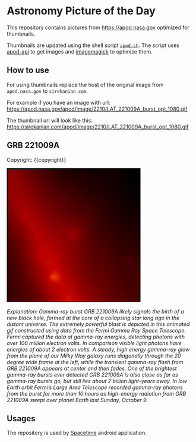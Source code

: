 # Astronomy Picture of the Day

This repository contains pictures from https://apod.nasa.gov optimized for thumbnails.

Thumbnails are updated using the shell script [`apod.sh`](apod.sh). The script
uses [apod-api](https://github.com/nasa/apod-api) to get images and [imagemagick](https://imagemagick.org) to
optimize them.

## How to use

For using thumbnails replace the host of the original image from `apod.nasa.gov` to `sirekanian.com`.

For example if you have an image with url:<br>
https://apod.nasa.gov/apod/image/2210/LAT_221009A_burst_opt_1080.gif

The thumbnail url will look like this:<br>
https://sirekanian.com/apod/image/2210/LAT_221009A_burst_opt_1080.gif

## GRB 221009A

Copyright: {{copyright}}

[![the picture of the day][1]][2]

_Explanation: Gamma-ray burst GRB 221009A likely signals the birth of a new black hole, formed at the core of a collapsing star long ago in the distant universe. The extremely powerful blast is depicted in this animated gif constructed using data from the Fermi Gamma Ray Space Telescope. Fermi captured the data at gamma-ray energies, detecting photons with over 100 million electron volts. In comparison visible light photons have energies of about 2 electron volts. A steady, high energy gamma-ray glow from the plane of our Milky Way galaxy runs diagonally through the 20 degree wide frame at the left, while the transient gamma-ray flash from GRB 221009A appears at center and then fades. One of the brightest gamma-ray bursts ever detected GRB 221009A is also close as far as gamma-ray bursts go, but still lies about 2 billion light-years away. In low Earth orbit Fermi’s Large Area Telescope recorded gamma-ray photons from the burst for more than 10 hours as high-energy radiation from GRB 221009A swept over planet Earth last Sunday, October 9._

## Usages

The repository is used by [Spacetime][3] android application.

[1]: image/2210/LAT_221009A_burst_opt_1080.gif

[2]: https://apod.nasa.gov/apod/image/2210/LAT_221009A_burst_opt_1080.gif

[3]: https://github.com/sirekanian/spacetime
